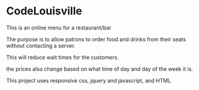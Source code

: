 # CodeLouisville

This is an online menu for a restaurant/bar

The purpose is to allow patrons to order food and drinks from their seats without contacting a server.

This will reduce wait times for the customers.

the prices also change based on what time of day and day of the week it is.

This project uses responsive css, jquery and javascript, and HTML
